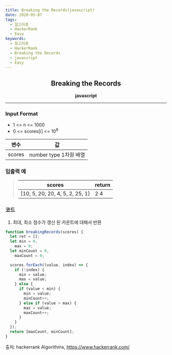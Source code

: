 ```yaml
---
title: Breaking the Records(javascript)
date: 2020-05-07
tags:
  - 알고리즘
  - HackerRank
  - Easy
keywords:
  - 알고리즘
  - HackerRank
  - Breaking the Records
  - javascript
  - Easy
---
```


## <center>Breaking the Records</center>

**<center>javascript</center>**

---

### Input Format

- 1 <= n <= 1000
- 0 <= scores[i] <= 10<sup>8</sup>

| 변수   | 값                     |
| ------ | ---------------------- |
| scores | number type 1차원 배열 |

### 입출력 예

> | scores                          | return |
> | ------------------------------- | ------ |
> | [10, 5, 20, 20, 4, 5, 2, 25, 1] | 2 4    |

### 코드

1. 최대, 최소 점수가 갱신 된 카운트에 대해서 반환

```javascript
function breakingRecords(scores) {
  let ret = [];
  let min = 0,
    max = 0;
  let minCount = 0,
    maxCount = 0;

  scores.forEach((value, index) => {
    if (!index) {
      min = value;
      max = value;
    } else {
      if (value < min) {
        min = value;
        minCount++;
      } else if (value > max) {
        max = value;
        maxCount++;
      }
    }
  });
  return [maxCount, minCount];
}
```

출처: hackerrank Algorithms, https://www.hackerrank.com/
